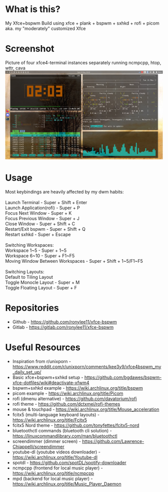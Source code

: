 # What is this?

My Xfce+bspwm Build using xfce + plank + bspwm + sxhkd + rofi + picom <br />
aka. my "moderately" customized Xfce 

# Screenshot

Picture of four xfce4-terminal instances separately running ncmpcpp, htop, wttr, cava
![Alt text](./showcase.png)

# Usage

Most keybindings are heavily affected by my dwm habits:<br />
<br />
Launch Terminal - Super + Shift + Enter <br />
Launch Application(rofi) - Super + P <br />
Focus Next Window - Super + K <br />
Focus Previous Window - Super + J <br />
Close Window - Super + Shift + C <br />
Restart/Exit bspwm - Super + Shift + Q <br />
Restart sxhkd - Super + Escape <br />
<br />
Switching Workspaces: <br />
Workspace 1~5 - Super + 1~5 <br />
Workspace 6~10 - Super + F1~F5 <br />
Moving Window Between Workspaces - Super + Shift + 1~5/F1~F5<br/>
<br />
Switching Layouts: <br />
Default to Tiling Layout <br />
Toggle Monocle Layout - Super + M <br />
Toggle Floating Layout - Super + F <br /> 

# Repositories

- Github - https://github.com/ronylee11/xfce-bspwm
- Gitlab - https://gitlab.com/ronylee11/xfce-bspwm

# Useful Resources
- Inspiration from r/unixporn - https://www.reddit.com/r/unixporn/comments/kee3y9/xfce4bspwm_my_daily_set_up/
- Basic xfce+bspwm+sxhkd setup - https://github.com/bgdawes/bspwm-xfce-dotfiles/wiki#deactivate-xfwm4
- bspwm+sxhkd example - https://wiki.archlinux.org/title/bspwm
- picom example - https://wiki.archlinux.org/title/Picom
- rofi (dmenu alternative) - https://github.com/davatorium/rofi
- rofi theme - https://github.com/dctxmei/rofi-themes
- mouse & touchpad - https://wiki.archlinux.org/title/Mouse_acceleration
- fcitx5 (multi-language keyboard layouts) - https://wiki.archlinux.org/title/Fcitx5
- fcitx5 Nord theme - https://github.com/tonyfettes/fcitx5-nord
- bluetoothctl commands (bluetooth cli solution) - https://linuxcommandlibrary.com/man/bluetoothctl
- screendimmer (dimmer screen) - https://github.com/Lawrence-Chiappelli/screendimmer
- youtube-dl (youtube videos downloader) - https://wiki.archlinux.org/title/Youtube-dl
- spotdl - https://github.com/spotDL/spotify-downloader
- ncmpcpp (frontend for local music player) - https://wiki.archlinux.org/title/ncmpcpp
- mpd (backend for local music player) - https://wiki.archlinux.org/title/Music_Player_Daemon
